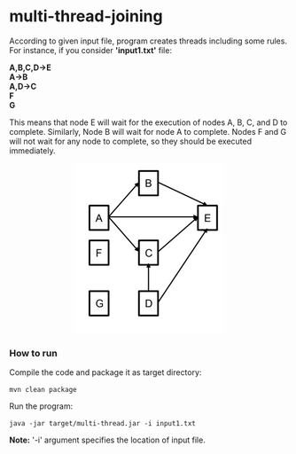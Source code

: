 # multi-thread-joining

According to given input file, program creates threads including some rules. For instance, if you consider <b>'input1.txt'</b> file:


<b>A,B,C,D->E
<br>A->B
<br>A,D->C
<br>F
<br>G</b>


This means that node E will wait for the execution of nodes A, B, C, and D to complete.
Similarly, Node B will wait for node A to complete. Nodes F and G will not wait for any node
to complete, so they should be executed immediately.

<p align="center"><img src="example.jpeg"></p>

### How to run

Compile the code and package it as target directory:
```
mvn clean package
```
Run the program:
``` 
java -jar target/multi-thread.jar -i input1.txt
```

<b>Note:</b> '-i' argument specifies the location of input file.
